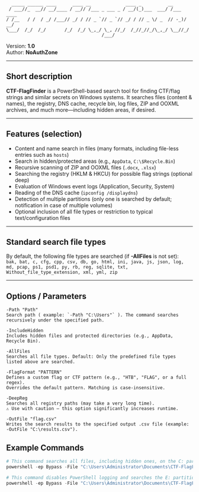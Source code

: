   
```
  _____ ______ ____      ____ __             ____ _          __         
 / ___//_  __// __/____ / __// /___ _ ___ _ / __/(_)___  ___/ /___  ____
/ /__   / /  / _/ /___// _/ / // _ `// _ `// _/ / // _ \/ _  // -_)/ __/
\___/  /_/  /_/       /_/  /_/ \_,_/ \_, //_/  /_//_//_/\_,_/ \__//_/   
                                    /___/                              
```

Version: **1.0**  
Author: **NoAuthZone**  


---

## Short description

**CTF-FlagFinder** is a PowerShell-based search tool for finding CTF/flag strings and similar secrets on Windows systems. It searches files (content & names), the registry, DNS cache, recycle bin, log files, ZIP and OOXML archives, and much more—including hidden areas, if desired.

---

## Features (selection)

- Content and name search in files (many formats, including file-less entries such as `hosts`)
- Search in hidden/protected areas (e.g., `AppData`, `C:\$Recycle.Bin`)    
- Recursive scanning of ZIP and OOXML files (`.docx`, `.xlsx`)
- Searching the registry (HKLM & HKCU) for possible flag strings (optional deep)    
- Evaluation of Windows event logs (Application, Security, System)
- Reading of the DNS cache (`ipconfig /displaydns`)
- Detection of multiple partitions (only one is searched by default; notification in case of multiple volumes)
- Optional inclusion of all file types or restriction to typical text/configuration files
    
 
---

## Standard search file types

By default, the following file types are searched (if **-AllFiles** is not set):  
`bak, bat, c, cfg, cpp, csv, db, go, html, ini, java, js, json, log, md, pcap, ps1, psd1, py, rb, reg, sqlite, txt, Without_file_type_extension, xml, yml, zip`

---

## Options / Parameters

```
-Path "Path"
Search path ( example: `-Path "C:\Users"` ). The command searches recursively under the specified path.
    
-IncludeHidden
Includes hidden files and protected directories (e.g., AppData, Recycle Bin).
    
-AllFiles
Searches all file types. Default: Only the predefined file types listed above are searched.
    
-FlagFormat "PATTERN"
Defines a custom flag or CTF pattern (e.g., "HTB", "FLAG", or a full regex).
Overrides the default pattern. Matching is case-insensitive.

-DeepReg 
Searches all registry paths (may take a very long time).
⚠️ Use with caution — this option significantly increases runtime.
    
-OutFile "flag.csv"
Writes the search results to the specified output .csv file (example: -OutFile "C:\results.csv").

```
	
## Example Commands

```PowerShell
# This command searches all files, including hidden ones, on the C: partition for the flag "RASTA", regardless of file type.
powershell -ep Bypass -File "C:\Users\Administrator\Documents\CTF-FlagFinder.ps1"  -Path "C:\"  -IncludeHidden  -FlagFormat "RASTA" -AllFiles
```

```PowerShell
# This command disables PowerShell logging and searches the E: partition — including hidden directories such as AppData and the Recycle Bin
powershell -ep Bypass -File "C:\Users\Administrator\Documents\CTF-FlagFinder.ps1" ` -Path "E:\"  -IncludeHidden 
```
